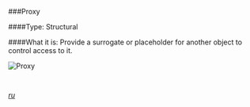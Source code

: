 ###Proxy

####Type: Structural

####What it is:
Provide a surrogate or placeholder for another object to control access to it.

![Proxy]

```php



```
_[ru][Ru Proxy]_

[Proxy]: https://github.com/olegre/DesignPatterns/blob/master/~images/Proxy.png
[Ru Proxy]: https://github.com/olegre/DesignPatterns/blob/master/~images/ru/Proxy.png
